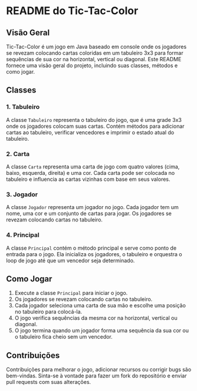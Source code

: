 # README do Tic-Tac-Color

## Visão Geral

Tic-Tac-Color é um jogo em Java baseado em console onde os jogadores se revezam colocando cartas coloridas em um tabuleiro 3x3 para formar sequências de sua cor na horizontal, vertical ou diagonal. Este README fornece uma visão geral do projeto, incluindo suas classes, métodos e como jogar.

## Classes

### 1. Tabuleiro

A classe `Tabuleiro` representa o tabuleiro do jogo, que é uma grade 3x3 onde os jogadores colocam suas cartas. Contém métodos para adicionar cartas ao tabuleiro, verificar vencedores e imprimir o estado atual do tabuleiro.

### 2. Carta

A classe `Carta` representa uma carta de jogo com quatro valores (cima, baixo, esquerda, direita) e uma cor. Cada carta pode ser colocada no tabuleiro e influencia as cartas vizinhas com base em seus valores.

### 3. Jogador

A classe `Jogador` representa um jogador no jogo. Cada jogador tem um nome, uma cor e um conjunto de cartas para jogar. Os jogadores se revezam colocando cartas no tabuleiro.

### 4. Principal

A classe `Principal` contém o método principal e serve como ponto de entrada para o jogo. Ela inicializa os jogadores, o tabuleiro e orquestra o loop de jogo até que um vencedor seja determinado.

## Como Jogar

1. Execute a classe `Principal` para iniciar o jogo.
2. Os jogadores se revezam colocando cartas no tabuleiro.
3. Cada jogador seleciona uma carta de sua mão e escolhe uma posição no tabuleiro para colocá-la.
4. O jogo verifica sequências da mesma cor na horizontal, vertical ou diagonal.
5. O jogo termina quando um jogador forma uma sequência da sua cor ou o tabuleiro fica cheio sem um vencedor.

## Contribuições

Contribuições para melhorar o jogo, adicionar recursos ou corrigir bugs são bem-vindas. Sinta-se à vontade para fazer um fork do repositório e enviar pull requests com suas alterações.


